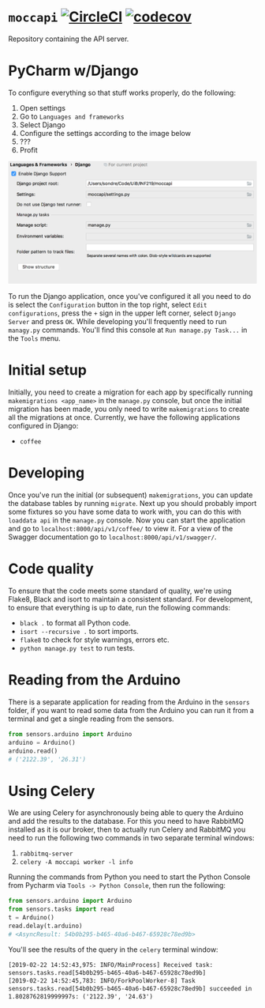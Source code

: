 # `moccapi` [![CircleCI](https://circleci.com/gh/inf219-mocca/MOCCAPI.svg?style=svg)](https://circleci.com/gh/inf219-mocca/MOCCAPI) [![codecov](https://codecov.io/gh/inf219-mocca/MOCCAPI/branch/master/graph/badge.svg)](https://codecov.io/gh/inf219-mocca/MOCCAPI)

Repository containing the API server.

# PyCharm w/Django

To configure everything so that stuff works properly, do the following: 

1. Open settings
2. Go to `Languages and frameworks`
3. Select Django
4. Configure the settings according to the image below
5. ???
6. Profit

![settings](settings.png)

To run the Django application, once you've configured it all you need to do is
select the `Configuration` button in the top right, select `Edit
configurations`, press the `+` sign in the upper left corner, select `Django
Server` and press `OK`. While developing you'll frequently need to run
`managy.py` commands. You'll find this console at `Run manage.py Task...` in the
`Tools` menu.

# Initial setup

Initially, you need to create a migration for each app by specifically running
`makemigrations <app_name>` in the `manage.py` console, but once the initial
migration has been made, you only need to write `makemigrations` to create all
the migrations at once. Currently, we have the following applications configured
in Django:

- `coffee`

# Developing

Once you've run the initial (or subsequent) `makemigrations`, you can update the
database tables by running `migrate`. Next up you should probably import some
fixtures so you have some data to work with, you can do this with `loaddata api`
in the `manage.py` console. Now you can start the application and go to
`localhost:8000/api/v1/coffee/` to view it. For a view of the Swagger
documentation go to `localhost:8000/api/v1/swagger/`.

# Code quality

To ensure that the code meets some standard of quality, we're using Flake8,
Black and isort to maintain a consistent standard. For development, to ensure
that everything is up to date, run the following commands:

- `black .` to format all Python code.
- `isort --recursive .` to sort imports.
- `flake8` to check for style warnings, errors etc.
- `python manage.py test` to run tests.

# Reading from the Arduino

There is a separate application for reading from the Arduino in the `sensors`
folder, if you want to read some data from the Arduino you can run it from a
terminal and get a single reading from the sensors.

``` python
from sensors.arduino import Arduino
arduino = Arduino()
arduino.read()
# ('2122.39', '26.31')
```

# Using Celery

We are using Celery for asynchronously being able to query the Arduino and add
the results to the database. For this you need to have RabbitMQ installed as it
is our broker, then to actually run Celery and RabbitMQ you need to run the
following two commands in two separate terminal windows:

1. `rabbitmq-server`
2. `celery -A moccapi worker -l info`

Running the commands from Python you need to start the Python Console from
Pycharm via `Tools -> Python Console`, then run the following:

``` python
from sensors.arduino import Arduino
from sensors.tasks import read
t = Arduino()
read.delay(t.arduino)
# <AsyncResult: 54b0b295-b465-40a6-b467-65928c78ed9b>
```

You'll see the results of the query in the `celery` terminal window:

``` shell
[2019-02-22 14:52:43,975: INFO/MainProcess] Received task: sensors.tasks.read[54b0b295-b465-40a6-b467-65928c78ed9b]
[2019-02-22 14:52:45,783: INFO/ForkPoolWorker-8] Task sensors.tasks.read[54b0b295-b465-40a6-b467-65928c78ed9b] succeeded in 1.8028762819999997s: ('2122.39', '24.63')
```

